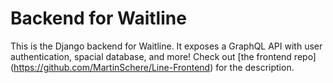 # Backend for Waitline

This is the Django backend for Waitline. It exposes a GraphQL API with user authentication, spacial database, and more! 
Check out [the frontend repo] (https://github.com/MartinSchere/Line-Frontend) for the description.
